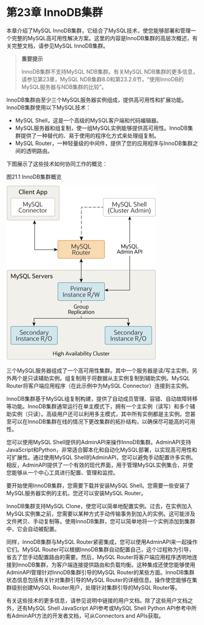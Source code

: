 # 第23章 InnoDB集群

本章介绍了MySQL InnoDB集群，它结合了MySQL技术，使您能够部署和管理一个完整的MySQL高可用性解决方案。这里的内容是InnoDB集群的高层次概述，有关完整文档，请参见MySQL InnoDB集群。

> **重要提示**
>
> InnoDB集群不支持MySQL NDB集群。有关MySQL NDB集群的更多信息，请参见第23章，MySQL NDB集群8.0和第23.2.6节，“使用InnoDB的MySQL服务器与NDB集群的比较”。

InnoDB集群由至少三个MySQL服务器实例组成，提供高可用性和扩展功能。InnoDB集群使用以下MySQL技术：

- MySQL Shell，这是一个高级的MySQL客户端和代码编辑器。
- MySQL服务器和组复制，使一组MySQL实例能够提供高可用性。InnoDB集群提供了一种替代的、易于使用的程序化方式来处理组复制。
- MySQL Router，一种轻量级的中间件，提供了您的应用程序与InnoDB集群之间的透明路由。

下图展示了这些技术如何协同工作的概览：

图21.1 InnoDB集群概览

![](innodb_cluster_overview.png)



三个MySQL服务器组成了一个高可用性集群。其中一个服务器是读/写主实例，另外两个是只读辅助实例。组复制用于将数据从主实例复制到辅助实例。MySQL Router将客户端应用程序（在此示例中为MySQL Connector）连接到主实例。

InnoDB集群基于MySQL组复制构建，提供了自动成员管理、容错、自动故障转移等功能。InnoDB集群通常运行在单主模式下，拥有一个主实例（读写）和多个辅助实例（只读）。高级用户还可以利用多主模式，其中所有实例都是主实例。您甚至可以在InnoDB集群在线的情况下更改集群的拓扑结构，以确保尽可能高的可用性。

您可以使用MySQL Shell提供的AdminAPI来操作InnoDB集群。AdminAPI支持JavaScript和Python，非常适合脚本化和自动化MySQL部署，以实现高可用性和可扩展性。通过使用MySQL Shell的AdminAPI，您可以避免手动配置许多实例。相反，AdminAPI提供了一个有效的现代界面，用于管理MySQL实例集合，并使您能够从一个中心工具进行配置、管理和监控。

要开始使用InnoDB集群，您需要下载并安装MySQL Shell。您需要一些安装了MySQL服务器实例的主机，您还可以安装MySQL Router。

InnoDB集群支持MySQL Clone，使您可以简单地配置实例。过去，在实例加入MySQL实例集之前，您需要以某种方式手动传输事务到加入的实例。这可能涉及文件拷贝、手动复制等。使用InnoDB集群，您可以简单地将一个实例添加到集群中，它会自动被配置。

同样，InnoDB集群与MySQL Router紧密集成，您可以使用AdminAPI来一起操作它们。MySQL Router可以根据InnoDB集群自动配置自己，这个过程称为引导，省去了您手动配置路由的需要。然后，MySQL Router将客户端应用程序透明地连接到InnoDB集群，为客户端连接提供路由和负载均衡。这种集成还使您能够使用AdminAPI管理针对InnoDB集群引导的MySQL Router的某些方面。InnoDB集群状态信息包括有关针对集群引导的MySQL Router的详细信息。操作使您能够在集群级别创建MySQL Router用户，处理针对集群引导的MySQL Router等。

有关这些技术的更多信息，请参见说明中链接的用户文档。除了这些用户文档之外，还有MySQL Shell JavaScript API参考或MySQL Shell Python API参考中所有AdminAPI方法的开发者文档，可从Connectors and APIs获取。